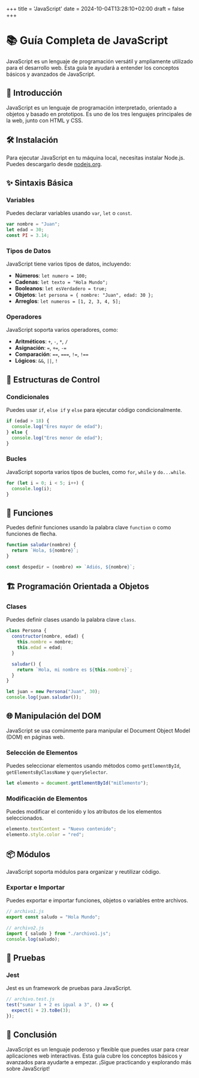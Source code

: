 +++
title = 'JavaScript'
date = 2024-10-04T13:28:10+02:00
draft = false
+++


# 📚 Guía Completa de JavaScript

JavaScript es un lenguaje de programación versátil y ampliamente utilizado para el desarrollo web. Esta guía te ayudará a entender los conceptos básicos y avanzados de JavaScript.

## 📖 Introducción

JavaScript es un lenguaje de programación interpretado, orientado a objetos y basado en prototipos. Es uno de los tres lenguajes principales de la web, junto con HTML y CSS.

## 🛠️ Instalación

Para ejecutar JavaScript en tu máquina local, necesitas instalar Node.js. Puedes descargarlo desde [nodejs.org](https://nodejs.org/).

## ✨ Sintaxis Básica

### Variables

Puedes declarar variables usando `var`, `let` o `const`.

```javascript
var nombre = "Juan";
let edad = 30;
const PI = 3.14;
```


### Tipos de Datos

JavaScript tiene varios tipos de datos, incluyendo:

- **Números**: `let numero = 100;`
- **Cadenas**: `let texto = "Hola Mundo";`
- **Booleanos**: `let esVerdadero = true;`
- **Objetos**: `let persona = { nombre: "Juan", edad: 30 };`
- **Arreglos**: `let numeros = [1, 2, 3, 4, 5];`

### Operadores

JavaScript soporta varios operadores, como:

- **Aritméticos**: `+`, `-`, `*`, `/`
- **Asignación**: `=`, `+=`, `-=`
- **Comparación**: `==`, `===`, `!=`, `!==`
- **Lógicos**: `&&`, `||`, `!`

## 🔄 Estructuras de Control

### Condicionales

Puedes usar `if`, `else if` y `else` para ejecutar código condicionalmente.

```javascript
if (edad > 18) {
  console.log("Eres mayor de edad");
} else {
  console.log("Eres menor de edad");
}
```

### Bucles

JavaScript soporta varios tipos de bucles, como `for`, `while` y `do...while`.

```javascript
for (let i = 0; i < 5; i++) {
  console.log(i);
}
```

## 🧩 Funciones

Puedes definir funciones usando la palabra clave `function` o como funciones de flecha.

```javascript
function saludar(nombre) {
  return `Hola, ${nombre}`;
}

const despedir = (nombre) => `Adiós, ${nombre}`;
```

## 🏗️ Programación Orientada a Objetos

### Clases

Puedes definir clases usando la palabra clave `class`.

```javascript
class Persona {
  constructor(nombre, edad) {
    this.nombre = nombre;
    this.edad = edad;
  }

  saludar() {
    return `Hola, mi nombre es ${this.nombre}`;
  }
}

let juan = new Persona("Juan", 30);
console.log(juan.saludar());
```

## 🌐 Manipulación del DOM

JavaScript se usa comúnmente para manipular el Document Object Model (DOM) en páginas web.

### Selección de Elementos

Puedes seleccionar elementos usando métodos como `getElementById`, `getElementsByClassName` y `querySelector`.

```javascript
let elemento = document.getElementById("miElemento");
```

### Modificación de Elementos

Puedes modificar el contenido y los atributos de los elementos seleccionados.

```javascript
elemento.textContent = "Nuevo contenido";
elemento.style.color = "red";
```

## 📦 Módulos

JavaScript soporta módulos para organizar y reutilizar código.

### Exportar e Importar

Puedes exportar e importar funciones, objetos o variables entre archivos.

```javascript
// archivo1.js
export const saludo = "Hola Mundo";

// archivo2.js
import { saludo } from "./archivo1.js";
console.log(saludo);
```

## 🧪 Pruebas

### Jest

Jest es un framework de pruebas para JavaScript.

```javascript
// archivo.test.js
test("sumar 1 + 2 es igual a 3", () => {
  expect(1 + 2).toBe(3);
});
```

## 🚀 Conclusión

JavaScript es un lenguaje poderoso y flexible que puedes usar para crear aplicaciones web interactivas. Esta guía cubre los conceptos básicos y avanzados para ayudarte a empezar. ¡Sigue practicando y explorando más sobre JavaScript!
